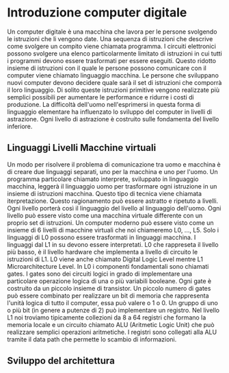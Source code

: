 # Introduzione computer digitale
Un computer digitale è una macchina che lavora per le persone svolgendo le istruzioni che li vengono date. Una sequenza di istruzioni che descrive come svolgere un compito viene chiamata programma. I circuiti elettronici possono svolgere una elenco particolarmente limitato di istruzioni in cui tutti i programmi devono essere trasformati per essere eseguiti. Questo ridotto insieme di istruzioni con il quale le persone possono comunicare con il computer viene chiamato linguaggio macchina. Le persone che sviluppano nuovi computer devono decidere quale sarà il set di istruzioni che comporrà il loro linguaggio. Di solito queste istruzioni primitive vengono realizzate più semplici possibili per aumentare le performance e ridurre i costi di produzione. La difficoltà dell'uomo nell'esprimersi in questa forma di linguaggio elementare ha influenzato lo sviluppo del computer in livelli di astrazione. Ogni livello di astrazione è costruito sulle fondamenta del livello inferiore.

## Linguaggi Livelli Macchine virtuali
Un modo per risolvere il problema di comunicazione tra uomo e macchina è di creare due linguaggi separati, uno per la macchina e uno per l'uomo. Un programma particolare chiamato interprete, sviluppato in linguaggio macchina, leggerà il linguaggio uomo per trasformare ogni istruzione in un insieme di istruzioni macchina. Questo tipo di tecnica viene chiamata iterpretazione. Questo ragionamento può essere astratto e ripetuto a livelli. Ogni livello porterà così il linguaggio del livello al linguaggio dell'uomo. Ogni livello può essere visto come una macchina virtuale differente con un proprio set di istruzioni. Un computer moderno può essere visto come un insieme di 6 livelli di macchine virtuali che noi chiameremo L0, ..., L5. Solo i linguaggi di L0 possono essere trasformati in linguaggi macchina. I linguaggi dal L1 in su devono essere interpretati. L0 che rappreseta il livello più basso, è il livello hardware che implementa a livello di circuito le istruzioni di L1. L0 viene anche chiamato Digital Logic Level mentre L1 Microarchitecture Level. In L0 i componenti fondamentali sono chiamati gates. I gates sono dei circuiti logici in grado di implementare una particolare operazione logica di una o più variabili booleane. Ogni gate è costruito da un piccolo insieme di transistor. Un piccolo numero di gates può essere combinato per realizzare un bit di memoria che rappresenta l'unità logica di tutto il computer, essa può valere o 1 o 0. Un gruppo di uno o più bit (in genere a putenze di 2) può implementare un registro. Nel livello L1 noi troviamo tipicamente collezioni da 8 a 64 registri che formano la memoria locale e un circuito chiamato ALU (Aritmetic Logic Unit) che può realizzare semplici operazioni aritmetiche. I registri sono collegati alla ALU tramite il data path che permette lo scambio di informazioni.

## Sviluppo del architettura

